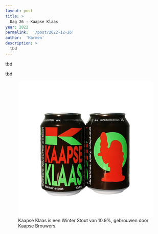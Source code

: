 ```yaml
---
layout: post
title: >
  Dag 26 - Kaapse Klaas
year: 2022
permalink:  '/post/2022-12-26'
author:  'Harmen'
description: >
  tbd
---
```

<p class='intro'><span class='dropcap'>t</span>bd</p>

tbd

<figure><img src='/assets/img/beer_2022-12-26.jpg' alt=''/> <figcaption>Kaapse Klaas is een Winter Stout van 10.9%, gebrouwen door Kaapse Brouwers.</figcaption></figure>
